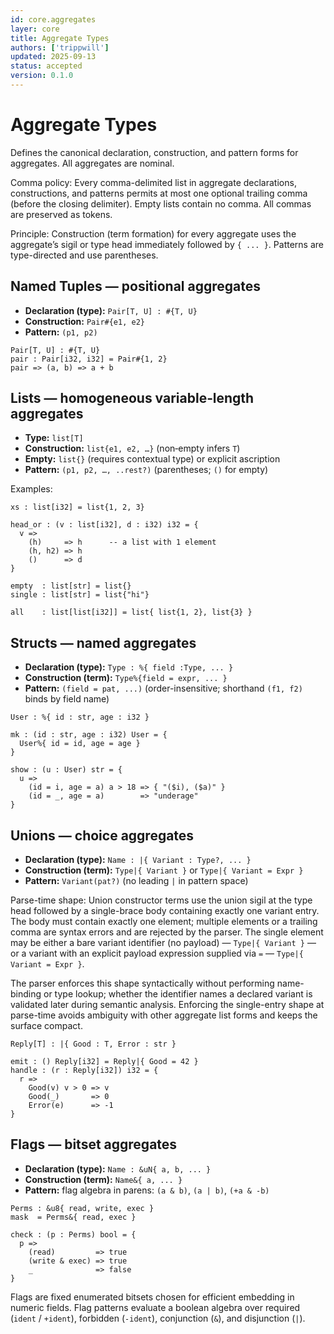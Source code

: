 ```yaml
---
id: core.aggregates
layer: core
title: Aggregate Types
authors: ['trippwill']
updated: 2025-09-13
status: accepted
version: 0.1.0
---
```


# Aggregate Types

Defines the canonical declaration, construction, and pattern forms for aggregates. All aggregates are nominal.

Comma policy: Every comma-delimited list in aggregate declarations, constructions, and patterns permits at most one optional trailing comma (before the closing delimiter). Empty lists contain no comma. All commas are preserved as tokens.

Principle: Construction (term formation) for every aggregate uses the aggregate’s sigil or type head immediately followed by `{ ... }`. Patterns are type-directed and use parentheses.

## Named Tuples — positional aggregates

- **Declaration (type):** `Pair[T, U] : #{T, U}`
- **Construction:** `Pair#{e1, e2}`
- **Pattern:** `(p1, p2)`

```brim
Pair[T, U] : #{T, U}
pair : Pair[i32, i32] = Pair#{1, 2}
pair => (a, b) => a + b
```

## Lists — homogeneous variable‑length aggregates

- **Type:** `list[T]`
- **Construction:** `list{e1, e2, …}` (non‑empty infers `T`)
- **Empty:** `list{}` (requires contextual type) or explicit ascription
- **Pattern:** `(p1, p2, …, ..rest?)` (parentheses; `()` for empty)

Examples:
```brim
xs : list[i32] = list{1, 2, 3}

head_or : (v : list[i32], d : i32) i32 = {
  v =>
    (h)     => h      -- a list with 1 element
    (h, h2) => h
    ()      => d
}

empty  : list[str] = list{}
single : list[str] = list{"hi"}

all    : list[list[i32]] = list{ list{1, 2}, list{3} }
```

## Structs — named aggregates

- **Declaration (type):** `Type : %{ field :Type, ... }`
- **Construction (term):** `Type%{field = expr, ... }`
- **Pattern:** `(field = pat, ...)` (order-insensitive; shorthand `(f1, f2)` binds by field name)

```brim
User : %{ id : str, age : i32 }

mk : (id : str, age : i32) User = {
  User%{ id = id, age = age }
}

show : (u : User) str = {
  u =>
    (id = i, age = a) a > 18 => { "($i), ($a)" }
    (id = _, age = a)        => "underage"
}
```

## Unions — choice aggregates

- **Declaration (type):** `Name : |{ Variant : Type?, ... }`
- **Construction (term):** `Type|{ Variant }` or `Type|{ Variant = Expr }`
- **Pattern:** `Variant(pat?)` (no leading `|` in pattern space)

Parse-time shape: Union constructor terms use the union sigil at the type head followed by a single-brace body containing exactly one variant entry. The body must contain exactly one element; multiple elements or a trailing comma are syntax errors and are rejected by the parser. The single element may be either a bare variant identifier (no payload) — `Type|{ Variant }` — or a variant with an explicit payload expression supplied via `=` — `Type|{ Variant = Expr }`.

The parser enforces this shape syntactically without performing name-binding or type lookup; whether the identifier names a declared variant is validated later during semantic analysis. Enforcing the single-entry shape at parse-time avoids ambiguity with other aggregate list forms and keeps the surface compact.

```brim
Reply[T] : |{ Good : T, Error : str }

emit : () Reply[i32] = Reply|{ Good = 42 }
handle : (r : Reply[i32]) i32 = {
  r =>
    Good(v) v > 0 => v
    Good(_)       => 0
    Error(e)      => -1
}
```

## Flags — bitset aggregates

- **Declaration (type):** `Name : &uN{ a, b, ... }`
- **Construction (term):** `Name&{ a, ... }`
- **Pattern:** flag algebra in parens: `(a & b)`, `(a | b)`, `(+a & -b)`

```brim
Perms : &u8{ read, write, exec }
mask  = Perms&{ read, exec }

check : (p : Perms) bool = {
  p =>
    (read)         => true
    (write & exec) => true
    _              => false
}
```

Flags are fixed enumerated bitsets chosen for efficient embedding in numeric fields. Flag patterns evaluate a boolean algebra over required (`ident` / `+ident`), forbidden (`-ident`), conjunction (`&`), and disjunction (`|`).
